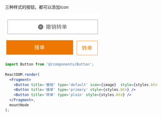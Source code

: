 三种样式的按钮，都可以添加icon

![](../../../../ignorePack/button-default.png)
![](../../../../ignorePack/button-primary.png)
![](../../../../ignorePack/button-plain.png)

```jsx
import Button from '@/components/Button';

ReactDOM.render(
  <Fragment>
    <Button title='撤销' type='default' icon={image}  style={styles.btn} />
    <Button title='接单' type='primary' style={styles.btn} />
    <Button title='转单' type='plain' style={styles.btn} />
  </Fragment>,
  mountNode
);
```